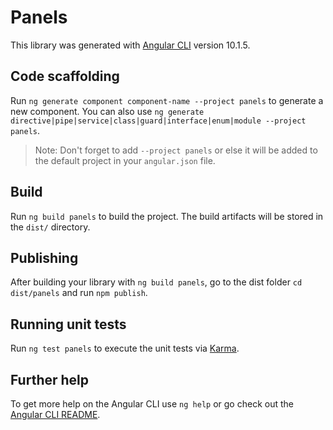 # Panels

This library was generated with [Angular CLI](https://github.com/angular/angular-cli) version 10.1.5.

## Code scaffolding

Run `ng generate component component-name --project panels` to generate a new component. You can also use `ng generate directive|pipe|service|class|guard|interface|enum|module --project panels`.
> Note: Don't forget to add `--project panels` or else it will be added to the default project in your `angular.json` file. 

## Build

Run `ng build panels` to build the project. The build artifacts will be stored in the `dist/` directory.

## Publishing

After building your library with `ng build panels`, go to the dist folder `cd dist/panels` and run `npm publish`.

## Running unit tests

Run `ng test panels` to execute the unit tests via [Karma](https://karma-runner.github.io).

## Further help

To get more help on the Angular CLI use `ng help` or go check out the [Angular CLI README](https://github.com/angular/angular-cli/blob/master/README.md).
